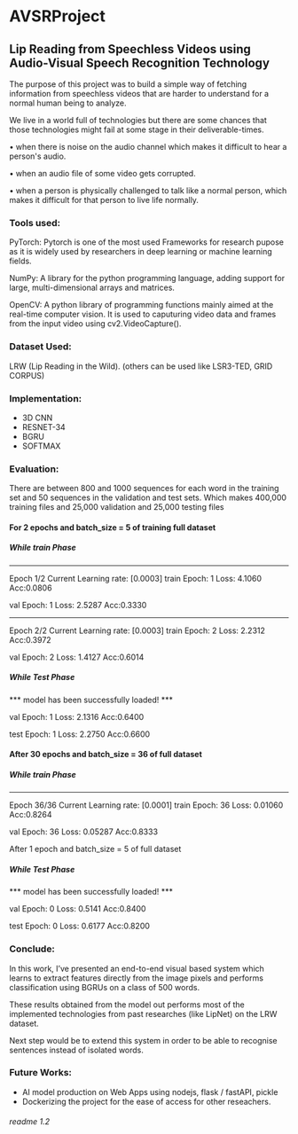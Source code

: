 # AVSRProject 

## Lip Reading from Speechless Videos using Audio-Visual Speech Recognition Technology

The purpose of this project was to build a simple way of fetching information from speechless videos that are harder to understand for a normal human being to analyze.

We live in a world full of technologies but there are some chances that those technologies might fail at some stage in their deliverable-times.

• when there is noise on the audio channel which makes it difficult to hear a person's 	audio.

• when an audio file of some video gets corrupted.

• when a person is physically challenged to talk like a normal person, which makes it difficult for that person to live life normally.

### Tools used:

PyTorch:
Pytorch is one of the most used Frameworks for research pupose as it is widely used by researchers in deep learning or machine learning fields.

NumPy:
A library for the python programming language, adding support for large, multi-dimensional arrays and matrices.

OpenCV:
A python library of programming functions mainly aimed at the real-time computer vision. It is used to caputuring video data and frames from the  input video using cv2.VideoCapture().


### Dataset Used:
LRW (Lip Reading in the Wild). (others can be used like LSR3-TED, GRID CORPUS)



### Implementation:
- 3D CNN
- RESNET-34
- BGRU
- SOFTMAX


### Evaluation:

There are between 800 and 1000 sequences for each word in the training set and 50 sequences in the validation and test sets.
Which makes 400,000 training files and 25,000 validation and 25,000 testing files



#### For 2 epochs and batch_size = 5 of training full dataset

##### While train Phase
----------
Epoch 1/2
Current Learning rate: [0.0003]
train Epoch:	 1	Loss: 4.1060	Acc:0.0806

val Epoch:	 1	Loss: 2.5287	Acc:0.3330

----------
Epoch 2/2
Current Learning rate: [0.0003]
train Epoch:	 2	Loss: 2.2312	Acc:0.3972

val Epoch:	 2	Loss: 1.4127	Acc:0.6014


##### While Test Phase

*** model has been successfully loaded! ***

val Epoch:	 1	Loss: 2.1316	Acc:0.6400

test Epoch:	 1	Loss: 2.2750    Acc:0.6600




#### After 30 epochs and batch_size = 36 of full dataset

##### While train Phase
----------
Epoch 36/36
Current Learning rate: [0.0001]
train Epoch:	 36	Loss: 0.01060	Acc:0.8264

val Epoch:	 36	Loss: 0.05287	Acc:0.8333


After 1 epoch and batch_size = 5 of full dataset

##### While Test Phase

*** model has been successfully loaded! ***

val Epoch:	 0	Loss: 0.5141	Acc:0.8400

test Epoch:	 0	Loss: 0.6177	Acc:0.8200



### Conclude:
In this work, I’ve presented an end-to-end visual based system which learns to extract features directly from the image pixels and performs classification using BGRUs on a class of 500 words. 

These results obtained from the model out performs most of the implemented technologies from past researches (like LipNet) on the LRW dataset. 

Next step would be to extend this system in order to be able to recognise sentences instead of isolated words. 



### Future Works:
- AI model production on Web Apps using nodejs, flask / fastAPI, pickle
- Dockerizing the project for the ease of access for other reseachers.




###### readme 1.2